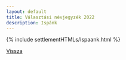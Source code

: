 ```yaml
---
layout: default
title: Választási névjegyzék 2022
description: Ispánk
---
```


{% include settlementHTMLs/Ispaank.html %}

[Vissza](../)